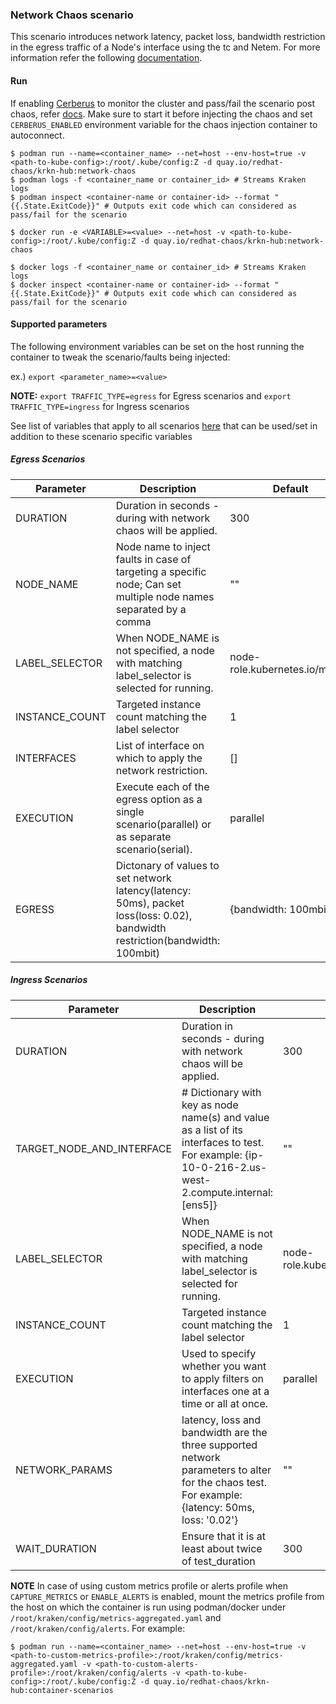 ### Network Chaos scenario
This scenario introduces network latency, packet loss, bandwidth restriction in the egress traffic of a Node's interface using the tc and Netem. For more information refer the following [documentation](https://github.com/redhat-chaos/krkn/blob/master/docs/network_chaos.md).

#### Run
If enabling [Cerberus](https://github.com/redhat-chaos/krkn#kraken-scenario-passfail-criteria-and-report) to monitor the cluster and pass/fail the scenario post chaos, refer [docs](https://github.com/redhat-chaos/krkn-hub/tree/main/docs/cerberus.md). Make sure to start it before injecting the chaos and set `CERBERUS_ENABLED` environment variable for the chaos injection container to autoconnect.

```
$ podman run --name=<container_name> --net=host --env-host=true -v <path-to-kube-config>:/root/.kube/config:Z -d quay.io/redhat-chaos/krkn-hub:network-chaos
$ podman logs -f <container_name or container_id> # Streams Kraken logs
$ podman inspect <container-name or container-id> --format "{{.State.ExitCode}}" # Outputs exit code which can considered as pass/fail for the scenario
```

```
$ docker run -e <VARIABLE>=<value> --net=host -v <path-to-kube-config>:/root/.kube/config:Z -d quay.io/redhat-chaos/krkn-hub:network-chaos

$ docker logs -f <container_name or container_id> # Streams Kraken logs
$ docker inspect <container-name or container-id> --format "{{.State.ExitCode}}" # Outputs exit code which can considered as pass/fail for the scenario
```


#### Supported parameters

The following environment variables can be set on the host running the container to tweak the scenario/faults being injected:

ex.)
`export <parameter_name>=<value>`

**NOTE:**
`export TRAFFIC_TYPE=egress` for Egress scenarios and `export TRAFFIC_TYPE=ingress` for Ingress scenarios


See list of variables that apply to all scenarios [here](all_scenarios_env.md) that can be used/set in addition to these scenario specific variables

##### Egress Scenarios

Parameter               | Description                                                           | Default
----------------------- | -----------------------------------------------------------------     | ------------------------------------ |
DURATION                | Duration in seconds - during with network chaos will be applied.         | 300                                  |
NODE_NAME               | Node name to inject faults in case of targeting a specific node; Can set multiple node names separated by a comma      | ""                                   |
LABEL_SELECTOR          | When NODE_NAME is not specified, a node with matching label_selector is selected for running.          | node-role.kubernetes.io/master       |
INSTANCE_COUNT          | Targeted instance count matching the label selector                   | 1                                   |
INTERFACES          | List of interface on which to apply the network restriction.                   | []                                    |
EXECUTION          | Execute each of the egress option as a single scenario(parallel) or as separate scenario(serial).                   | parallel                                    |
EGRESS          | Dictonary of values to set  network latency(latency: 50ms), packet loss(loss: 0.02), bandwidth restriction(bandwidth: 100mbit)                  | {bandwidth: 100mbit}                                    |


##### Ingress Scenarios

Parameter               | Description                                                           | Default
----------------------- | -----------------------------------------------------------------     | ------------------------------------ |
DURATION                | Duration in seconds - during with network chaos will be applied.         | 300                                  |
TARGET_NODE_AND_INTERFACE               |  # Dictionary with key as node name(s) and value as a list of its interfaces to test. For example: {ip-10-0-216-2.us-west-2.compute.internal: [ens5]}      | ""                                   |
LABEL_SELECTOR          | When NODE_NAME is not specified, a node with matching label_selector is selected for running.          | node-role.kubernetes.io/master       |
INSTANCE_COUNT          | Targeted instance count matching the label selector                   | 1                                   |
EXECUTION          |  Used to specify whether you want to apply filters on interfaces one at a time or all at once.                   | parallel|
NETWORK_PARAMS     | latency, loss and bandwidth are the three supported network parameters to alter for the chaos test. For example: {latency: 50ms, loss: '0.02'} | "" |
WAIT_DURATION           | Ensure that it is at least about twice of test_duration               | 300                                   |


**NOTE** In case of using custom metrics profile or alerts profile when `CAPTURE_METRICS` or `ENABLE_ALERTS` is enabled, mount the metrics profile from the host on which the container is run using podman/docker under `/root/kraken/config/metrics-aggregated.yaml` and `/root/kraken/config/alerts`. For example:
```
$ podman run --name=<container_name> --net=host --env-host=true -v <path-to-custom-metrics-profile>:/root/kraken/config/metrics-aggregated.yaml -v <path-to-custom-alerts-profile>:/root/kraken/config/alerts -v <path-to-kube-config>:/root/.kube/config:Z -d quay.io/redhat-chaos/krkn-hub:container-scenarios
```
